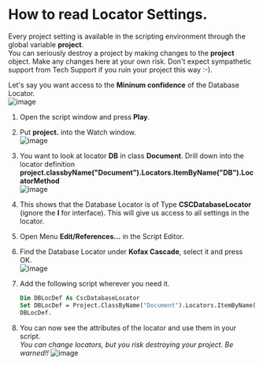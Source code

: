 # How to read Locator Settings.
Every project setting is available in the scripting environment through the global variable **project**.  
You can seriously destroy a project by making changes to the **project** object. Make any changes here at your own risk. Don't expect sympathetic support from Tech Support if you ruin your project this way :-).  


Let's say you want access to the **Mininum confidence** of the Database Locator.  
![image](https://user-images.githubusercontent.com/103566874/224000038-667ccc01-9d85-4b82-bcdf-f8268e1df51f.png)
1. Open the script window and press **Play**.
1. Put **project.** into the Watch window.  
![image](https://user-images.githubusercontent.com/103566874/224000707-64b41a0d-c4e5-429e-8557-5c4594d0872f.png)
1. You want to look at locator **DB** in class **Document**. Drill down into the locator definition  **project.classbyName("Document").Locators.ItemByName("DB").LocatorMethod**  
![image](https://user-images.githubusercontent.com/103566874/224001114-96bf8005-b3ce-4c91-a78a-0f5e3603e09a.png)
1. This shows  that the Database Locator is of Type **CSCDatabaseLocator** (ignore the **I** for interface). This will give us access to all settings in the locator.
1. Open Menu **Edit/References...** in the Script Editor.
1. Find the Database Locator under **Kofax Cascade**, select it and press OK.  
![image](https://user-images.githubusercontent.com/103566874/224001928-7e77850b-5fb4-4160-ab46-fcafceaad4d4.png)

2. Add the following script wherever you need it.
    ```vb
    Dim DBLocDef As CscDatabaseLocator
    Set DBLocDef = Project.ClassByName("Document").Locators.ItemByName("DB").LocatorMethod
    DBLocDef.
    ```
2. You can now see the attributes of the locator and use them in your script.  
*You can change locators, but you risk destroying your project. Be warned!!*
![image](https://user-images.githubusercontent.com/103566874/224002612-bc9f11a4-0327-49e6-aa6c-7e3f3763be07.png)

